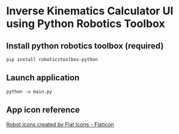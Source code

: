 # Inverse Kinematics Calculator UI using Python Robotics Toolbox

## Install python robotics toolbox (required)
`pip install roboticstoolbox-python`

## Launch application
`python -u main.py`

## App icon reference
[Robot icons created by Flat Icons - Flaticon](https://www.flaticon.com/free-icons/robot)
